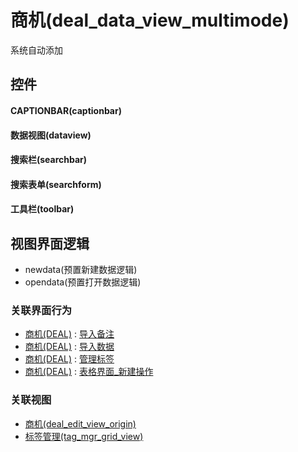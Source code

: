 # 商机(deal_data_view_multimode)  <!-- {docsify-ignore-all} -->


系统自动添加



## 控件
#### CAPTIONBAR(captionbar)
#### 数据视图(dataview)
#### 搜索栏(searchbar)
#### 搜索表单(searchform)
#### 工具栏(toolbar)

## 视图界面逻辑
  * newdata(预置新建数据逻辑)
  * opendata(预置打开数据逻辑)


### 关联界面行为
  * [商机(DEAL)](module/crm/deal) : [导入备注](module/crm/deal#界面行为)
  * [商机(DEAL)](module/crm/deal) : [导入数据](module/crm/deal#界面行为)
  * [商机(DEAL)](module/crm/deal) : [管理标签](module/crm/deal#界面行为)
  * [商机(DEAL)](module/crm/deal) : [表格界面_新建操作](module/crm/deal#界面行为)

### 关联视图
  * [商机(deal_edit_view_origin)](app/view/deal_edit_view_origin)
  * [标签管理(tag_mgr_grid_view)](app/view/tag_mgr_grid_view)

<script>
 const { createApp } = Vue
  createApp({
    data() {
      return {

      }
    }
  }).use(ElementPlus).mount('#app')
</script>